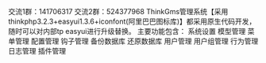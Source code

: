 ﻿交流1群：141706317
交流2群：524377968
ThinkGms管理系统【采用thinkphp3.2.3+easyui1.3.6+iconfont(阿里巴巴图标库)】都采用原生代码开发，随时可以对内部tp easyui进行升级替换。
主要功能包含：
系统设置
模型管理
菜单管理
配置管理
钩子管理
备份数据库
还原数据库
用户管理
用户组管理
行为管理
日志管理
插件管理